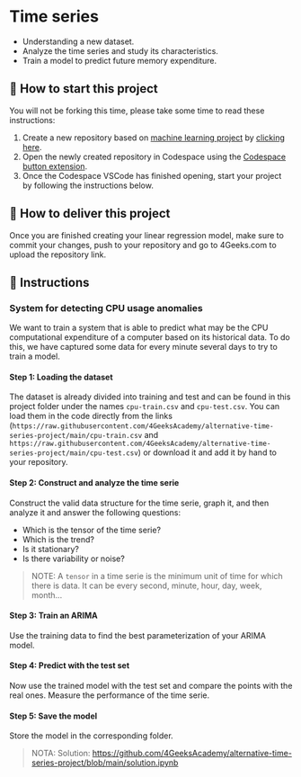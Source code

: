 <!-- hide -->
# Time series
<!-- endhide -->

- Understanding a new dataset.
- Analyze the time series and study its characteristics.
- Train a model to predict future memory expenditure.

## 🌱  How to start this project

You will not be forking this time, please take some time to read these instructions:

1. Create a new repository based on [machine learning project](https://github.com/4GeeksAcademy/machine-learning-python-template/generate) by [clicking here](https://github.com/4GeeksAcademy/machine-learning-python-template).
2. Open the newly created repository in Codespace using the [Codespace button extension](https://docs.github.com/en/codespaces/developing-in-codespaces/creating-a-codespace-for-a-repository#creating-a-codespace-for-a-repository).
3. Once the Codespace VSCode has finished opening, start your project by following the instructions below.

## 🚛 How to deliver this project

Once you are finished creating your linear regression model, make sure to commit your changes, push to your repository and go to 4Geeks.com to upload the repository link.

## 📝 Instructions

### System for detecting CPU usage anomalies

We want to train a system that is able to predict what may be the CPU computational expenditure of a computer based on its historical data. To do this, we have captured some data for every minute several days to try to train a model.

#### Step 1: Loading the dataset

The dataset is already divided into training and test and can be found in this project folder under the names `cpu-train.csv` and `cpu-test.csv`. You can load them in the code directly from the links (`https://raw.githubusercontent.com/4GeeksAcademy/alternative-time-series-project/main/cpu-train.csv` and `https://raw.githubusercontent.com/4GeeksAcademy/alternative-time-series-project/main/cpu-test.csv`) or download it and add it by hand to your repository.

#### Step 2: Construct and analyze the time serie

Construct the valid data structure for the time serie, graph it, and then analyze it and answer the following questions:

- Which is the tensor of the time serie?
- Which is the trend?
- Is it stationary?
- Is there variability or noise?

> NOTE: A `tensor` in a time serie is the minimum unit of time for which there is data. It can be every second, minute, hour, day, week, month...

#### Step 3: Train an ARIMA

Use the training data to find the best parameterization of your ARIMA model.

#### Step 4: Predict with the test set

Now use the trained model with the test set and compare the points with the real ones. Measure the performance of the time serie.

#### Step 5: Save the model

Store the model in the corresponding folder.

> NOTA: Solution: https://github.com/4GeeksAcademy/alternative-time-series-project/blob/main/solution.ipynb